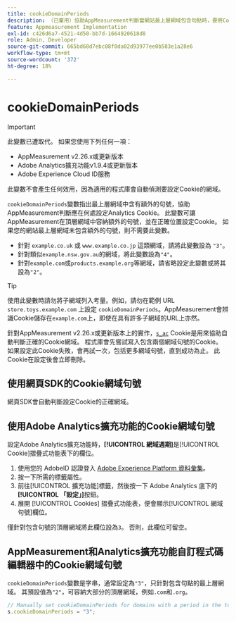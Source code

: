 ```yaml
---
title: cookieDomainPeriods
description: （已棄用）協助AppMeasurement判斷當網站最上層網域包含句點時，要將Cookie儲存於何處。
feature: Appmeasurement Implementation
exl-id: c426d6a7-4521-4d50-bb7d-1664920618d8
role: Admin, Developer
source-git-commit: 665bd68d7ebc08f0da02d93977ee0b583e1a28e6
workflow-type: tm+mt
source-wordcount: '372'
ht-degree: 18%

---
```


# cookieDomainPeriods

>[!IMPORTANT]
>此變數已遭取代。 如果您使用下列任何一項：
>
>* AppMeasurement v2.26.x或更新版本
>* Adobe Analytics擴充功能v1.9.4或更新版本
>* Adobe Experience Cloud ID服務
>
>此變數不會產生任何效用，因為適用的程式庫會自動偵測要設定Cookie的網域。

`cookieDomainPeriods`變數指出最上層網域中含有額外的句號，協助AppMeasurement判斷應在何處設定Analytics Cookie。 此變數可讓AppMeasurement在頂層網域中容納額外的句號，並在正確位置設定Cookie。 如果您的網站最上層網域未包含額外的句號，則不需要此變數。

* 針對 `example.co.uk` 或 `www.example.co.jp` 這類網域，請將此變數設為 `"3"`。
* 針對類似`example.nsw.gov.au`的網域，將此變數設為`"4"`。
* 針對`example.com`或`products.example.org`等網域，請省略設定此變數或將其設為`"2"`。

>[!TIP]
>
> 使用此變數時請勿將子網域列入考量。例如，請勿在範例 URL `store.toys.example.com` 上設定 `cookieDomainPeriods`。AppMeasurement會辨識Cookie儲存在`example.com`上，即使在具有許多子網域的URL上亦然。

針對AppMeasurement v2.26.x或更新版本上的實作，[`s_ac`](https://experienceleague.adobe.com/en/docs/core-services/interface/data-collection/cookies/analytics) Cookie是用來協助自動判斷正確的Cookie網域。 程式庫會先嘗試寫入包含兩個網域句號的Cookie。 如果設定此Cookie失敗，會再試一次，包括更多網域句號，直到成功為止。 此Cookie在設定後會立即刪除。

## 使用網頁SDK的Cookie網域句號

網頁SDK會自動判斷設定Cookie的正確網域。

## 使用Adobe Analytics擴充功能的Cookie網域句號

設定Adobe Analytics擴充功能時，**[!UICONTROL 網域週期]**&#x200B;是[!UICONTROL Cookie]摺疊式功能表下的欄位。

1. 使用您的 AdobeID 認證登入 [Adobe Experience Platform 資料彙集](https://experience.adobe.com/data-collection)。
1. 按一下所需的標籤屬性。
1. 前往[!UICONTROL 擴充功能]標籤，然後按一下 Adobe Analytics 底下的&#x200B;**[!UICONTROL 「設定」]**&#x200B;按鈕。
1. 展開 [!UICONTROL Cookies] 摺疊式功能表，便會顯示[!UICONTROL 網域句號]欄位。

僅針對包含句號的頂層網域將此欄位設為`3`。 否則，此欄位可留空。

## AppMeasurement和Analytics擴充功能自訂程式碼編輯器中的Cookie網域句號

`cookieDomainPeriods`變數是字串，通常設定為`"3"`，只針對包含句點的最上層網域。 其預設值為`"2"`，可容納大部分的頂層網域，例如`.com`和`.org`。

```js
// Manually set cookieDomainPeriods for domains with a period in the top-level domain, such as www.example.co.uk
s.cookieDomainPeriods = "3";
```
